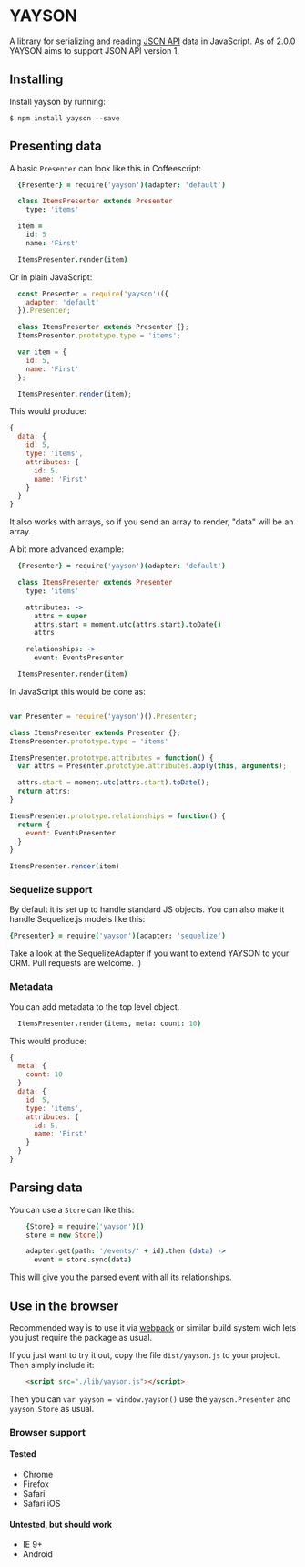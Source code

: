 # YAYSON

A library for serializing and reading [JSON API](http://jsonapi.org) data in JavaScript. As of 2.0.0 YAYSON aims to support JSON API version 1.

## Installing

Install yayson by running:

```
$ npm install yayson --save
```

## Presenting data

A basic `Presenter` can look like this in Coffeescript:

```coffee
  {Presenter} = require('yayson')(adapter: 'default')

  class ItemsPresenter extends Presenter
    type: 'items'

  item =
    id: 5
    name: 'First'

  ItemsPresenter.render(item)
```

Or in plain JavaScript:

```javascript
  const Presenter = require('yayson')({
    adapter: 'default'
  }).Presenter;

  class ItemsPresenter extends Presenter {};
  ItemsPresenter.prototype.type = 'items';

  var item = {
    id: 5,
    name: 'First'
  };

  ItemsPresenter.render(item);
```


This would produce:

```javascript
{
  data: {
    id: 5,
    type: 'items',
    attributes: {
      id: 5,
      name: 'First'
    }
  }
}
```

It also works with arrays, so if you send an array to render, "data" will
be an array.

A bit more advanced example:

```coffee
  {Presenter} = require('yayson')(adapter: 'default')

  class ItemsPresenter extends Presenter
    type: 'items'

    attributes: ->
      attrs = super
      attrs.start = moment.utc(attrs.start).toDate()
      attrs

    relationships: ->
      event: EventsPresenter

  ItemsPresenter.render(item)
```

In JavaScript this would be done as:

```javascript

var Presenter = require('yayson')().Presenter;

class ItemsPresenter extends Presenter {};
ItemsPresenter.prototype.type = 'items'

ItemsPresenter.prototype.attributes = function() {
  var attrs = Presenter.prototype.attributes.apply(this, arguments);

  attrs.start = moment.utc(attrs.start).toDate();
  return attrs;
}

ItemsPresenter.prototype.relationships = function() {
  return {
    event: EventsPresenter
  }
}

ItemsPresenter.render(item)
```

### Sequelize support

By default it is set up to handle standard JS objects. You can also make
it handle Sequelize.js models like this:

```coffee
{Presenter} = require('yayson')(adapter: 'sequelize')

```

Take a look at the SequelizeAdapter if you want to extend YAYSON to your ORM. Pull requests are welcome. :)

### Metadata

You can add metadata to the top level object.

``` coffee
  ItemsPresenter.render(items, meta: count: 10)
```

This would produce:

```javascript
{
  meta: {
    count: 10
  }
  data: {
    id: 5,
    type: 'items',
    attributes: {
      id: 5,
      name: 'First'
    }
  }
}
```

## Parsing data

You can use a `Store` can like this:

```coffee
    {Store} = require('yayson')()
    store = new Store()

    adapter.get(path: '/events/' + id).then (data) ->
      event = store.sync(data)
```

This will give you the parsed event with all its relationships.


## Use in the browser

Recommended way is to use it via [webpack](https://github.com/webpack/webpack) or similar build system wich lets you just require the package as usual.

If you just want to try it out, copy the file `dist/yayson.js` to your project. Then simply include it:
```html
    <script src="./lib/yayson.js"></script>
```
Then you can `var yayson = window.yayson()` use the `yayson.Presenter` and `yayson.Store` as usual.

### Browser support

#### Tested
- Chrome
- Firefox
- Safari
- Safari iOS

#### Untested, but should work
- IE 9+
- Android
